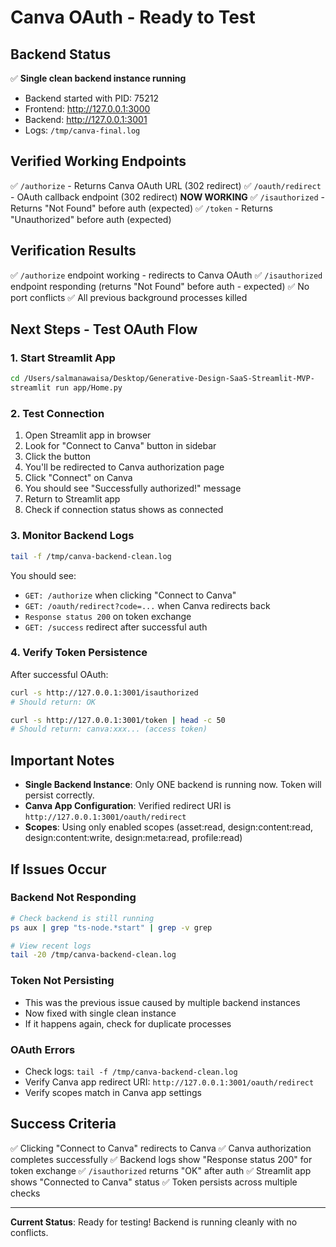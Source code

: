 # Canva OAuth - Ready to Test

## Backend Status
✅ **Single clean backend instance running**
- Backend started with PID: 75212
- Frontend: http://127.0.0.1:3000
- Backend: http://127.0.0.1:3001
- Logs: `/tmp/canva-final.log`

## Verified Working Endpoints
✅ `/authorize` - Returns Canva OAuth URL (302 redirect)
✅ `/oauth/redirect` - OAuth callback endpoint (302 redirect) **NOW WORKING**
✅ `/isauthorized` - Returns "Not Found" before auth (expected)
✅ `/token` - Returns "Unauthorized" before auth (expected)

## Verification Results
✅ `/authorize` endpoint working - redirects to Canva OAuth
✅ `/isauthorized` endpoint responding (returns "Not Found" before auth - expected)
✅ No port conflicts
✅ All previous background processes killed

## Next Steps - Test OAuth Flow

### 1. Start Streamlit App
```bash
cd /Users/salmanawaisa/Desktop/Generative-Design-SaaS-Streamlit-MVP-
streamlit run app/Home.py
```

### 2. Test Connection
1. Open Streamlit app in browser
2. Look for "Connect to Canva" button in sidebar
3. Click the button
4. You'll be redirected to Canva authorization page
5. Click "Connect" on Canva
6. You should see "Successfully authorized!" message
7. Return to Streamlit app
8. Check if connection status shows as connected

### 3. Monitor Backend Logs
```bash
tail -f /tmp/canva-backend-clean.log
```

You should see:
- `GET: /authorize` when clicking "Connect to Canva"
- `GET: /oauth/redirect?code=...` when Canva redirects back
- `Response status 200` on token exchange
- `GET: /success` redirect after successful auth

### 4. Verify Token Persistence
After successful OAuth:
```bash
curl -s http://127.0.0.1:3001/isauthorized
# Should return: OK

curl -s http://127.0.0.1:3001/token | head -c 50
# Should return: canva:xxx... (access token)
```

## Important Notes

- **Single Backend Instance**: Only ONE backend is running now. Token will persist correctly.
- **Canva App Configuration**: Verified redirect URI is `http://127.0.0.1:3001/oauth/redirect`
- **Scopes**: Using only enabled scopes (asset:read, design:content:read, design:content:write, design:meta:read, profile:read)

## If Issues Occur

### Backend Not Responding
```bash
# Check backend is still running
ps aux | grep "ts-node.*start" | grep -v grep

# View recent logs
tail -20 /tmp/canva-backend-clean.log
```

### Token Not Persisting
- This was the previous issue caused by multiple backend instances
- Now fixed with single clean instance
- If it happens again, check for duplicate processes

### OAuth Errors
- Check logs: `tail -f /tmp/canva-backend-clean.log`
- Verify Canva app redirect URI: `http://127.0.0.1:3001/oauth/redirect`
- Verify scopes match in Canva app settings

## Success Criteria

✅ Clicking "Connect to Canva" redirects to Canva
✅ Canva authorization completes successfully
✅ Backend logs show "Response status 200" for token exchange
✅ `/isauthorized` returns "OK" after auth
✅ Streamlit app shows "Connected to Canva" status
✅ Token persists across multiple checks

---

**Current Status**: Ready for testing! Backend is running cleanly with no conflicts.
